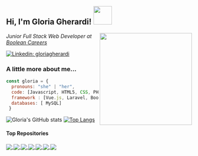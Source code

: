 <h2 style="bg_color:30,e96443,904e95;"> Hi, I'm Gloria Gherardi! <img src="https://media.giphy.com/media/mGcNjsfWAjY5AEZNw6/giphy.gif" width="50"></h2>
<img align='right' src="https://static.vecteezy.com/system/resources/previews/000/229/542/original/young-caucasian-woman-as-female-developer-profession-vector.jpg" width="250">
<p><em>Junior Full Stack Web Developer at <a href="https://boolean.careers/">Boolean Careers</a>
</em></p>


[![Linkedin: gloriagherardi](https://img.shields.io/badge/-gloriagherardi-blue?style=flat-square&logo=Linkedin&logoColor=white&link=https://www.linkedin.com/in/gloria-gherardi//)](https://www.linkedin.com/in/gloria-gherardi//)


### A little more about me...  

```javascript
const gloria = {
  pronouns: "she" | "her",
  code: [Javascript, HTML5, CSS, PHP],
  framework : [Vue.js, Laravel, Bootstrap],
  databases: [ MySQL]
 }
 ```

![Gloria's GitHub stats](https://github-readme-stats.vercel.app/api?username=gloriaghe&count_private=true&bg_color=30,e96443,904e95&title_color=fff&text_color=fff)
[![Top Langs](https://github-readme-stats.vercel.app/api/top-langs/?username=gloriaghe&langs_count=8&layout=compact&bg_color=30,e96443,904e95&title_color=fff&text_color=fff)](https://github.com/anuraghazra/github-readme-stats)

#### Top Repositories

<a href="https://github.com/capdavide278/Deliveboo">
  <img align="center" src="https://github-readme-stats.vercel.app/api/pin/?username=capdavide278&repo=Deliveboo&theme=buefy&show_owner=true" />
</a>
<a href="https://github.com/gloriaghe/boolpress">
  <img align="center" src="https://github-readme-stats.vercel.app/api/pin/?username=gloriaghe&repo=boolpress&theme=buefy" />
</a>
<a href="https://github.com/gloriaghe/spotifyweb">
  <img align="center" src="https://github-readme-stats.vercel.app/api/pin/?username=gloriaghe&repo=spotifyweb&theme=buefy" />
</a>
<a href="https://github.com/gloriaghe/laravel-Comics">
  <img align="center" src="https://github-readme-stats.vercel.app/api/pin/?username=gloriaghe&repo=laravel-Comics&theme=buefy" />
</a>
<a href="https://github.com/gloriaghe/playstation">
  <img align="center" src="https://github-readme-stats.vercel.app/api/pin/?username=gloriaghe&repo=playstation&theme=buefy" />
</a>
<a href="https://github.com/gloriaghe/vue-boolzapp">
  <img align="center" src="https://github-readme-stats.vercel.app/api/pin/?username=gloriaghe&repo=vue-boolzapp&theme=buefy" />
</a>
<a href="https://github.com/gloriaghe/discord">
  <img align="center" src="https://github-readme-stats.vercel.app/api/pin/?username=gloriaghe&repo=discord&theme=buefy" />
</a>


